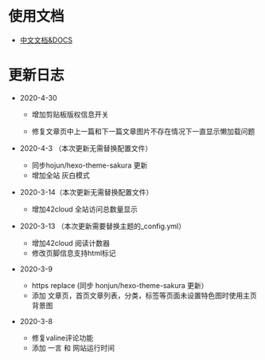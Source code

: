 # 使用文档
- [中文文档&DOCS](https://docs.42cloud.cn/sakura/#/)

# 更新日志
  - 2020-4-30

    - 增加剪贴板版权信息开关

    - 修复文章页中上一篇和下一篇文章图片不存在情况下一直显示懒加载问题

  - 2020-4-3 （本次更新无需替换配置文件）
    - 同步hojun/hexo-theme-sakura 更新
    - 增加全站 灰白模式
    
  - 2020-3-14（本次更新无需替换配置文件）
    
    - 增加42cloud 全站访问总数量显示
    
  - 2020-3-13 （本次更新需要替换主题的_config.yml）
    - 增加42cloud 阅读计数器
    - 修改页脚信息支持html标记
    
  - 2020-3-9
    - https replace (同步 honjun/hexo-theme-sakura 更新）
    - 添加 文章页，首页文章列表，分类，标签等页面未设置特色图时使用主页背景图
    
  - 2020-3-8
    - 修复valine评论功能
    - 添加 一言 和 网站运行时间
